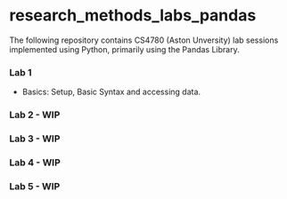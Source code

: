 # research_methods_labs_pandas

The following repository contains CS4780 (Aston Unversity) lab sessions implemented using Python, primarily using the Pandas Library.

### Lab 1
 - Basics: Setup, Basic Syntax and accessing data.
### Lab 2 - WIP
### Lab 3 - WIP
### Lab 4 - WIP
### Lab 5 - WIP

